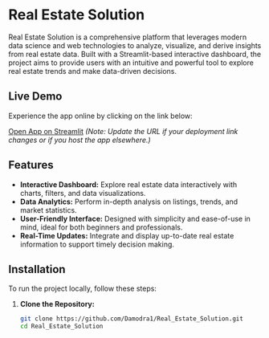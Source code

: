 # Real Estate Solution

Real Estate Solution is a comprehensive platform that leverages modern data science and web technologies to analyze, visualize, and derive insights from real estate data. Built with a Streamlit-based interactive dashboard, the project aims to provide users with an intuitive and powerful tool to explore real estate trends and make data-driven decisions.

## Live Demo

Experience the app online by clicking on the link below:

[Open App on Streamlit]([https://share.streamlit.io/Damodra1/Real_Estate_Solution](https://realestatesolution-rcc5qddf784b3yl96qfpms.streamlit.app/))  
*(Note: Update the URL if your deployment link changes or if you host the app elsewhere.)*

## Features

- **Interactive Dashboard:** Explore real estate data interactively with charts, filters, and data visualizations.
- **Data Analytics:** Perform in-depth analysis on listings, trends, and market statistics.
- **User-Friendly Interface:** Designed with simplicity and ease-of-use in mind, ideal for both beginners and professionals.
- **Real-Time Updates:** Integrate and display up-to-date real estate information to support timely decision making.

## Installation

To run the project locally, follow these steps:

1. **Clone the Repository:**

   ```bash
   git clone https://github.com/Damodra1/Real_Estate_Solution.git
   cd Real_Estate_Solution
